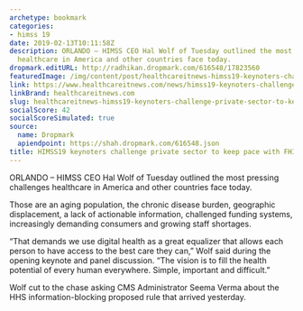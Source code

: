 ```yaml
---
archetype: bookmark
categories:
- himss 19
date: 2019-02-13T10:11:58Z
description: ORLANDO – HIMSS CEO Hal Wolf of Tuesday outlined the most pressing challenges
  healthcare in America and other countries face today.
dropmark.editURL: http://radhikan.dropmark.com/616548/17823560
featuredImage: /img/content/post/healthcareitnews-himss19-keynoters-challenge-private-sector-to-keep-pace-with-fhir-open-apis.jpg
link: https://www.healthcareitnews.com/news/himss19-keynoters-challenge-private-sector-keep-pace-fhir-open-apis
linkBrand: healthcareitnews.com
slug: healthcareitnews-himss19-keynoters-challenge-private-sector-to-keep-pace-with-fhir-open-apis
socialScore: 42
socialScoreSimulated: true
source:
  name: Dropmark
  apiendpoint: https://shah.dropmark.com/616548.json
title: HIMSS19 keynoters challenge private sector to keep pace with FHIR, open APIs
---
```

ORLANDO – HIMSS CEO Hal Wolf of Tuesday outlined the most pressing challenges healthcare in America and other countries face today.

Those are an aging population, the chronic disease burden, geographic displacement, a lack of actionable information, challenged funding systems, increasingly demanding consumers and growing staff shortages.

“That demands we use digital health as a great equalizer that allows each person to have access to the best care they can,” Wolf said during the opening keynote and panel discussion. “The vision is to fill the health potential of every human everywhere. Simple, important and difficult.”

Wolf cut to the chase asking CMS Administrator Seema Verma about the HHS information-blocking proposed rule that arrived yesterday.

